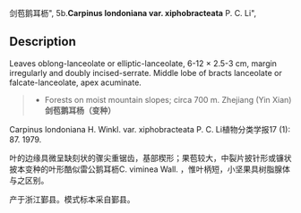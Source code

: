 剑苞鹅耳枥",
5b.**Carpinus londoniana var. xiphobracteata** P. C. Li",

## Description
Leaves oblong-lanceolate or elliptic-lanceolate, 6-12 ×  2.5-3 cm, margin irregularly and doubly incised-serrate. Middle lobe of bracts lanceolate or falcate-lanceolate, apex acuminate.

> *  Forests on moist mountain slopes; circa 700 m. Zhejiang (Yin Xian)
**剑苞鹅耳杨（变种）**

Carpinus londoniana H. Winkl. var. xiphobracteata P. C. Li植物分类学报17 (1): 87. 1979.

叶的边缘具微呈缺刻状的骤尖重锯齿，基部楔形；果苞较大，中裂片披针形或镰状披本变种的叶形酷似雷公鹅耳枥C. viminea Wall. ，惟叶柄短，小坚果具树脂腺体与之区别。

产于浙江鄞县。模式标本采自鄞县。
